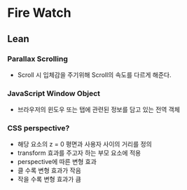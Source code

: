 # Fire Watch

## Lean

### Parallax Scrolling

- Scroll 시 입체감을 주기위해 Scroll의 속도를 다르게 해준다.

### JavaScript Window Object

- 브라우저의 윈도우 또는 탭에 관련된 정보를 담고 있는 전역 객체

### CSS perspective?

- 해당 요소의 z = 0 평면과 사용자 사이의 거리를 정의
- transform 효과를 주고자 하는 부모 요소에 적용
- perspective에 따른 변형 효과
- 클 수록 변형 효과가 작음
- 작을 수록 변형 효과가 큼
